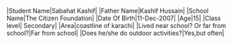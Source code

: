 

|Student Name|Sabahat Kashif|
|Father Name|Kashif Hussain|
|School Name|The Citizen Foundation|
|Date Of Birth|11-Dec-2007|
|Age|15|
|Class level| Secondary|
|Area|coastline of karachi|
|Lived near school?
Or far from school?|Far from school|
|Does he/she do outdoor activities?|Yes,but often|

